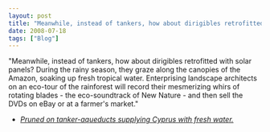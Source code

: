 ```yaml
---
layout: post
title: "Meanwhile, instead of tankers, how about dirigibles retrofitted with solar panels? During the rainy..."
date: 2008-07-18
tags: ["Blog"]
---
```


"Meanwhile, instead of tankers, how about dirigibles retrofitted with solar panels? During the rainy season, they graze along the canopies of the Amazon, soaking up fresh tropical water. Enterprising landscape architects on an eco-tour of the rainforest will record their mesmerizing whirs of rotating blades - the eco-soundtrack of New Nature - and then sell the DVDs on eBay or at a farmer's market."  

 - _[Pruned on tanker-aqueducts supplying Cyprus with fresh water.](http://pruned.blogspot.com/2008/07/another-new-river-in-mediterranean-sea.html)_